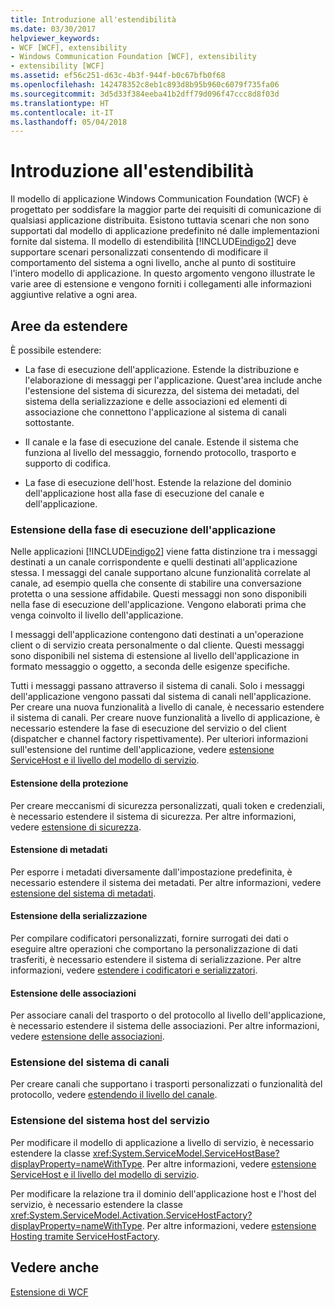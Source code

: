 ```yaml
---
title: Introduzione all'estendibilità
ms.date: 03/30/2017
helpviewer_keywords:
- WCF [WCF], extensibility
- Windows Communication Foundation [WCF], extensibility
- extensibility [WCF]
ms.assetid: ef56c251-d63c-4b3f-944f-b0c67bfb0f68
ms.openlocfilehash: 142478352c8eb1c893d8b95b960c6079f735fa06
ms.sourcegitcommit: 3d5d33f384eeba41b2dff79d096f47ccc8d8f03d
ms.translationtype: HT
ms.contentlocale: it-IT
ms.lasthandoff: 05/04/2018
---
```

# <a name="introduction-to-extensibility"></a>Introduzione all'estendibilità
Il modello di applicazione Windows Communication Foundation (WCF) è progettato per soddisfare la maggior parte dei requisiti di comunicazione di qualsiasi applicazione distribuita. Esistono tuttavia scenari che non sono supportati dal modello di applicazione predefinito né dalle implementazioni fornite dal sistema. Il modello di estendibilità [!INCLUDE[indigo2](../../../includes/indigo2-md.md)] deve supportare scenari personalizzati consentendo di modificare il comportamento del sistema a ogni livello, anche al punto di sostituire l'intero modello di applicazione. In questo argomento vengono illustrate le varie aree di estensione e vengono forniti i collegamenti alle informazioni aggiuntive relative a ogni area.  
  
## <a name="areas-to-extend"></a>Aree da estendere  
 È possibile estendere:  
  
-   La fase di esecuzione dell'applicazione. Estende la distribuzione e l'elaborazione di messaggi per l'applicazione. Quest'area include anche l'estensione del sistema di sicurezza, del sistema dei metadati, del sistema della serializzazione e delle associazioni ed elementi di associazione che connettono l'applicazione al sistema di canali sottostante.  
  
-   Il canale e la fase di esecuzione del canale. Estende il sistema che funziona al livello del messaggio, fornendo protocollo, trasporto e supporto di codifica.  
  
-   La fase di esecuzione dell'host. Estende la relazione del dominio dell'applicazione host alla fase di esecuzione del canale e dell'applicazione.  
  
### <a name="extending-the-application-runtime"></a>Estensione della fase di esecuzione dell'applicazione  
 Nelle applicazioni [!INCLUDE[indigo2](../../../includes/indigo2-md.md)] viene fatta distinzione tra i messaggi destinati a un canale corrispondente e quelli destinati all'applicazione stessa. I messaggi del canale supportano alcune funzionalità correlate al canale, ad esempio quella che consente di stabilire una conversazione protetta o una sessione affidabile. Questi messaggi non sono disponibili nella fase di esecuzione dell'applicazione. Vengono elaborati prima che venga coinvolto il livello dell'applicazione.  
  
 I messaggi dell'applicazione contengono dati destinati a un'operazione client o di servizio creata personalmente o dal cliente. Questi messaggi sono disponibili nel sistema di estensione al livello dell'applicazione in formato messaggio o oggetto, a seconda delle esigenze specifiche.  
  
 Tutti i messaggi passano attraverso il sistema di canali. Solo i messaggi dell'applicazione vengono passati dal sistema di canali nell'applicazione. Per creare una nuova funzionalità a livello di canale, è necessario estendere il sistema di canali. Per creare nuove funzionalità a livello di applicazione, è necessario estendere la fase di esecuzione del servizio o del client (dispatcher e channel factory rispettivamente). Per ulteriori informazioni sull'estensione del runtime dell'applicazione, vedere [estensione ServiceHost e il livello del modello di servizio](../../../docs/framework/wcf/extending/extending-servicehost-and-the-service-model-layer.md).  
  
#### <a name="extending-security"></a>Estensione della protezione  
 Per creare meccanismi di sicurezza personalizzati, quali token e credenziali, è necessario estendere il sistema di sicurezza. Per altre informazioni, vedere [estensione di sicurezza](../../../docs/framework/wcf/extending/extending-security.md).  
  
#### <a name="extending-metadata"></a>Estensione di metadati  
 Per esporre i metadati diversamente dall'impostazione predefinita, è necessario estendere il sistema dei metadati. Per altre informazioni, vedere [estensione del sistema di metadati](../../../docs/framework/wcf/extending/extending-the-metadata-system.md).  
  
#### <a name="extending-serialization"></a>Estensione della serializzazione  
 Per compilare codificatori personalizzati, fornire surrogati dei dati o eseguire altre operazioni che comportano la personalizzazione di dati trasferiti, è necessario estendere il sistema di serializzazione. Per altre informazioni, vedere [estendere i codificatori e serializzatori](../../../docs/framework/wcf/extending/extending-encoders-and-serializers.md).  
  
#### <a name="extending-bindings"></a>Estensione delle associazioni  
 Per associare canali del trasporto o del protocollo al livello dell'applicazione, è necessario estendere il sistema delle associazioni. Per altre informazioni, vedere [estensione delle associazioni](../../../docs/framework/wcf/extending/extending-bindings.md).  
  
### <a name="extending-the-channel-system"></a>Estensione del sistema di canali  
 Per creare canali che supportano i trasporti personalizzati o funzionalità del protocollo, vedere [estendendo il livello del canale](../../../docs/framework/wcf/extending/extending-the-channel-layer.md).  
  
### <a name="extending-the-service-hosting-system"></a>Estensione del sistema host del servizio  
 Per modificare il modello di applicazione a livello di servizio, è necessario estendere la classe <xref:System.ServiceModel.ServiceHostBase?displayProperty=nameWithType>. Per altre informazioni, vedere [estensione ServiceHost e il livello del modello di servizio](../../../docs/framework/wcf/extending/extending-servicehost-and-the-service-model-layer.md).  
  
 Per modificare la relazione tra il dominio dell'applicazione host e l'host del servizio, è necessario estendere la classe <xref:System.ServiceModel.Activation.ServiceHostFactory?displayProperty=nameWithType>. Per altre informazioni, vedere [estensione Hosting tramite ServiceHostFactory](../../../docs/framework/wcf/extending/extending-hosting-using-servicehostfactory.md).  
  
## <a name="see-also"></a>Vedere anche  
 [Estensione di WCF](../../../docs/framework/wcf/extending/index.md)
